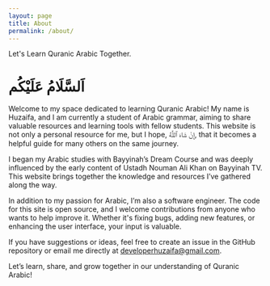 ```yaml
---
layout: page
title: About
permalink: /about/
---
```


Let's Learn Quranic Arabic Together.

# اَلسَّلَامُ عَلَيْكُم 
Welcome to my space dedicated to learning Quranic Arabic! My name is Huzaifa, and I am currently a student of Arabic grammar, aiming to share valuable resources and learning tools with fellow students. This website is not only a personal resource for me, but I hope, إِنْ شَاءَ ٱللَّٰهُ, that it becomes a helpful guide for many others on the same journey.

I began my Arabic studies with Bayyinah’s Dream Course and was deeply influenced by the early content of Ustadh Nouman Ali Khan on Bayyinah TV. This website brings together the knowledge and resources I’ve gathered along the way.

In addition to my passion for Arabic, I’m also a software engineer. The code for this site is open source, and I welcome contributions from anyone who wants to help improve it. Whether it's fixing bugs, adding new features, or enhancing the user interface, your input is valuable.

If you have suggestions or ideas, feel free to create an issue in the GitHub repository or email me directly at developerhuzaifa@gmail.com.

Let’s learn, share, and grow together in our understanding of Quranic Arabic!
